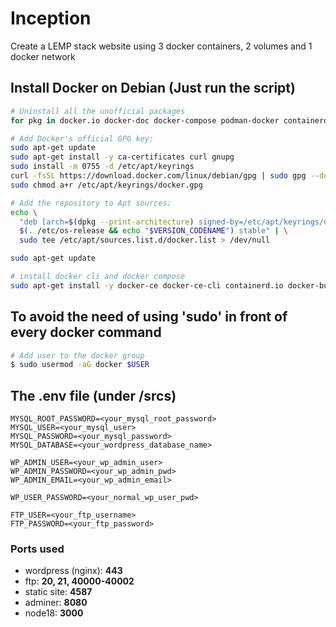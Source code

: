 # Inception
Create a LEMP stack website using 3 docker containers, 2 volumes and 1 docker network

## Install Docker on Debian (Just run the script)
```bash
# Uninstall all the unofficial packages
for pkg in docker.io docker-doc docker-compose podman-docker containerd runc; do sudo apt-get remove $pkg -y; done

# Add Docker's official GPG key:
sudo apt-get update
sudo apt-get install -y ca-certificates curl gnupg
sudo install -m 0755 -d /etc/apt/keyrings
curl -fsSL https://download.docker.com/linux/debian/gpg | sudo gpg --dearmor -o /etc/apt/keyrings/docker.gpg
sudo chmod a+r /etc/apt/keyrings/docker.gpg

# Add the repository to Apt sources:
echo \
  "deb [arch=$(dpkg --print-architecture) signed-by=/etc/apt/keyrings/docker.gpg] https://download.docker.com/linux/debian \
  $(. /etc/os-release && echo "$VERSION_CODENAME") stable" | \
  sudo tee /etc/apt/sources.list.d/docker.list > /dev/null

sudo apt-get update

# install docker cli and docker compose
sudo apt-get install -y docker-ce docker-ce-cli containerd.io docker-buildx-plugin docker-compose-plugin
```

## To avoid the need of using 'sudo' in front of every docker command
```bash
# Add user to the docker group
$ sudo usermod -aG docker $USER
```

## The .env file (under /srcs)
```
MYSQL_ROOT_PASSWORD=<your_mysql_root_password>
MYSQL_USER=<your_mysql_user>
MYSQL_PASSWORD=<your_mysql_password>
MYSQL_DATABASE=<your_wordpress_database_name>

WP_ADMIN_USER=<your_wp_admin_user>
WP_ADMIN_PASSWORD=<your_wp_admin_pwd>
WP_ADMIN_EMAIL=<your_wp_admin_email>

WP_USER_PASSWORD=<your_normal_wp_user_pwd>

FTP_USER=<your_ftp_username>
FTP_PASSWORD=<your_ftp_password>
```

### Ports used
* wordpress (nginx): **443**
* ftp: **20, 21, 40000-40002**
* static site: **4587**
* adminer: **8080**
* node18: **3000**